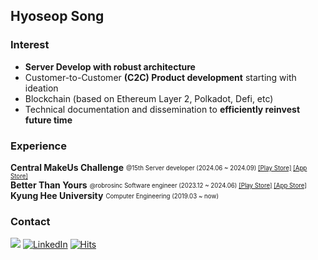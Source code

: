 ## Hyoseop Song

### Interest
- **Server Develop with robust architecture** 
- Customer-to-Customer **(C2C) Product development** starting with ideation
- Blockchain (based on Ethereum Layer 2, Polkadot, Defi, etc)
- Technical documentation and dissemination to **efficiently reinvest future time**
  
### Experience
**Central MakeUs Challenge** <sub><sup>@15th Server developer (2024.06 ~ 2024.09) [[Play Store]](https://play.google.com/store/apps/details?id=com.easyhz.noffice.release) [[App Store]](https://apps.apple.com/us/app/noffice-%EB%85%B8%ED%94%BC%EC%8A%A4/id6529546973)</sup></sub>  
**Better Than Yours** <sub><sup>@robrosinc Software engineer (2023.12 ~ 2024.06) [[Play Store]](https://play.google.com/store/apps/details?id=com.robros.ownz) [[App Store]](https://apps.apple.com/kr/app/%EB%B2%A0%EB%9F%AC%EB%8C%84%EC%9C%A0%EC%96%B4%EC%8A%A4/id1661881287)</sup></sub>      
**Kyung Hee University** <sub><sup>Computer Engineering (2019.03 ~ now)</sup></sub>

### Contact
<a href="mailto:lvsy@proton.me"><img src="https://img.shields.io/badge/ProtonMail-8B89CC?style=flat&logo=protonmail&logoColor=&link=mailto:lvsy@proton.me"/></a>
[![LinkedIn](https://img.shields.io/badge/LinkedIn-%230077B5.svg?style=flat&logo=linkedin&logoColor=white&link=https://www.linkedin.com/in/hyoseop-song)](https://www.linkedin.com/in/hyoseop-song) [![Hits](https://hits.seeyoufarm.com/api/count/incr/badge.svg?url=https%3A%2F%2Fgithub.com%2Floveysuby&count_bg=%2353E1C7&title_bg=%23555555&icon=&icon_color=%23E7E7E7&title=hits&edge_flat=false)](https://hits.seeyoufarm.com)
